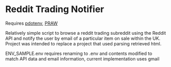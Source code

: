 # Reddit Trading Notifier

Requires [pdotenv](https://pypi.org/project/python-dotenv/), [PRAW](https://praw.readthedocs.io/en/latest/index.html)

Relatively simple script to browse a reddit trading subreddit using the Reddit API and notify the user by email of a particular item on sale within the UK. Project was intended to replace a project that used parsing retrieved html.

ENV_SAMPLE.env requires renaming to .env and contents modified to match API data and email information, current implementation uses gmail
